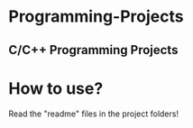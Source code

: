 # Programming-Projects

## C/C++ Programming Projects

# How to use? 
Read the "readme" files in the project folders!
